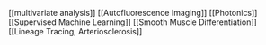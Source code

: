 [[multivariate analysis]]
[[Autofluorescence Imaging]]
[[Photonics]]
[[Supervised Machine Learning]]
[[Smooth Muscle Differentiation]]
[[Lineage Tracing, Arteriosclerosis]]
